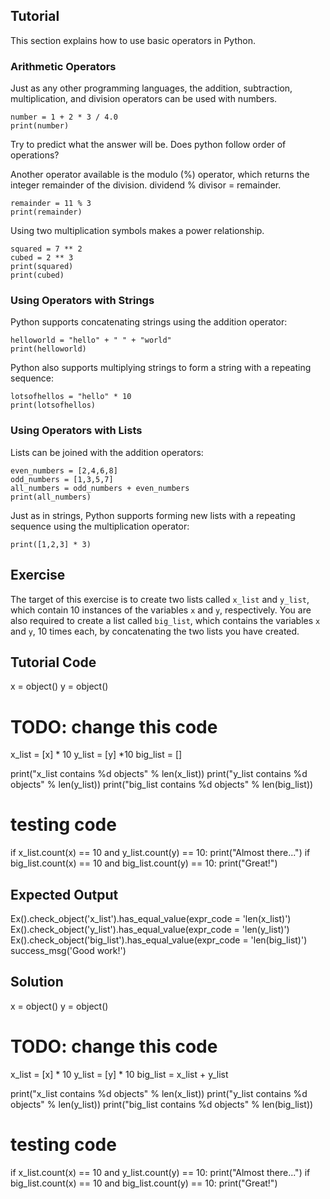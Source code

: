 Tutorial
--------

This section explains how to use basic operators in Python.

### Arithmetic Operators       

Just as any other programming languages, the addition, subtraction, multiplication, and division operators can be used with numbers.<br>

    number = 1 + 2 * 3 / 4.0
    print(number)

Try to predict what the answer will be.  Does python follow order of operations?

Another operator available is the modulo (%) operator, which returns the integer remainder of the division. dividend % divisor = remainder.

    remainder = 11 % 3
    print(remainder)

Using two multiplication symbols makes a power relationship.

    squared = 7 ** 2
    cubed = 2 ** 3
    print(squared)
    print(cubed)

### Using Operators with Strings

Python supports concatenating strings using the addition operator:

    helloworld = "hello" + " " + "world"
    print(helloworld)

Python also supports multiplying strings to form a string with a repeating sequence:

    lotsofhellos = "hello" * 10
    print(lotsofhellos)

### Using Operators with Lists

Lists can be joined with the addition operators:

    even_numbers = [2,4,6,8]
    odd_numbers = [1,3,5,7]
    all_numbers = odd_numbers + even_numbers
    print(all_numbers)

Just as in strings, Python supports forming new lists with a repeating sequence using the multiplication operator:

    print([1,2,3] * 3)

Exercise
--------

The target of this exercise is to create two lists called `x_list` and `y_list`,
which contain 10 instances of the variables `x` and `y`, respectively.
You are also required to create a list called `big_list`, which contains
the variables `x` and `y`, 10 times each, by concatenating the two lists you have created.

Tutorial Code
-------------

x = object()
y = object()

# TODO: change this code
x_list = [x] * 10
y_list = [y] *10
big_list = []

print("x_list contains %d objects" % len(x_list))
print("y_list contains %d objects" % len(y_list))
print("big_list contains %d objects" % len(big_list))

# testing code
if x_list.count(x) == 10 and y_list.count(y) == 10:
    print("Almost there...")
if big_list.count(x) == 10 and big_list.count(y) == 10:
    print("Great!")

Expected Output
---------------

Ex().check_object('x_list').has_equal_value(expr_code = 'len(x_list)')
Ex().check_object('y_list').has_equal_value(expr_code = 'len(y_list)')
Ex().check_object('big_list').has_equal_value(expr_code = 'len(big_list)')
success_msg('Good work!')

Solution
--------

x = object()
y = object()

# TODO: change this code
x_list = [x] * 10
y_list = [y] * 10
big_list = x_list + y_list

print("x_list contains %d objects" % len(x_list))
print("y_list contains %d objects" % len(y_list))
print("big_list contains %d objects" % len(big_list))

# testing code
if x_list.count(x) == 10 and y_list.count(y) == 10:
    print("Almost there...")
if big_list.count(x) == 10 and big_list.count(y) == 10:
    print("Great!")
